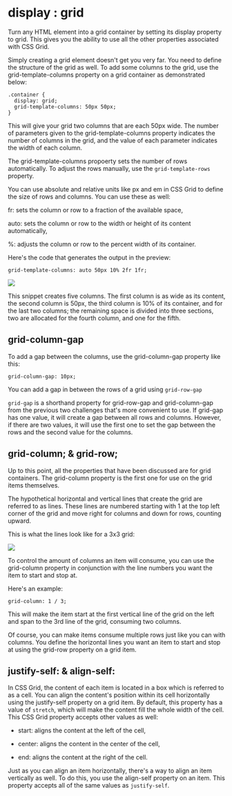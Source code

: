 # display : grid

Turn any HTML element into a grid container by setting its display property to grid. This gives you the ability to use all the other properties associated with CSS Grid.

Simply creating a grid element doesn't get you very far. You need to define the structure of the grid as well. To add some columns to the grid, use the grid-template-columns property on a grid container as demonstrated below:

```
.container {
  display: grid;
  grid-template-columns: 50px 50px;
}
```

This will give your grid two columns that are each 50px wide. The number of parameters given to the grid-template-columns property indicates the number of columns in the grid, and the value of each parameter indicates the width of each column.

The grid-template-columns propoerty sets the number of rows automatically. To adjust the rows manually, use the ```grid-template-rows```
property.

You can use absolute and relative units like px and em in CSS Grid to define the size of rows and columns. You can use these as well:

fr: sets the column or row to a fraction of the available space,

auto: sets the column or row to the width or height of its content automatically,

%: adjusts the column or row to the percent width of its container.

Here's the code that generates the output in the preview:

```grid-template-columns: auto 50px 10% 2fr 1fr;```

![](img/2020-07-12-13-26-26.png)

This snippet creates five columns. The first column is as wide as its content, the second column is 50px, the third column is 10% of its container, and for the last two columns; the remaining space is divided into three sections, two are allocated for the fourth column, and one for the fifth.

## grid-column-gap

To add a gap between the columns, use the grid-column-gap property like this:

```grid-column-gap: 10px;```

You can add a gap in between the rows of a grid using ```grid-row-gap```

```grid-gap``` is a shorthand property for grid-row-gap and grid-column-gap from the previous two challenges that's more convenient to use. If grid-gap has one value, it will create a gap between all rows and columns. However, if there are two values, it will use the first one to set the gap between the rows and the second value for the columns.

## grid-column; & grid-row;

Up to this point, all the properties that have been discussed are for grid containers. The grid-column property is the first one for use on the grid items themselves.

The hypothetical horizontal and vertical lines that create the grid are referred to as lines. These lines are numbered starting with 1 at the top left corner of the grid and move right for columns and down for rows, counting upward.

This is what the lines look like for a 3x3 grid:

![](img/2020-07-12-13-33-47.png)

To control the amount of columns an item will consume, you can use the grid-column property in conjunction with the line numbers you want the item to start and stop at.

Here's an example:

```grid-column: 1 / 3;```

This will make the item start at the first vertical line of the grid on the left and span to the 3rd line of the grid, consuming two columns.

Of course, you can make items consume multiple rows just like you can with columns. You define the horizontal lines you want an item to start and stop at using the grid-row property on a grid item.

## justify-self: & align-self:

In CSS Grid, the content of each item is located in a box which is referred to as a cell. You can align the content's position within its cell horizontally using the justify-self property on a grid item. By default, this property has a value of ```stretch```, which will make the content fill the whole width of the cell. This CSS Grid property accepts other values as well:

- start: aligns the content at the left of the cell,

- center: aligns the content in the center of the cell,

- end: aligns the content at the right of the cell.

Just as you can align an item horizontally, there's a way to align an item vertically as well. To do this, you use the align-self property on an item. This property accepts all of the same values as ```justify-self```.
